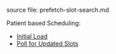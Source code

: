 source file: prefetch-slot-search.md

Patient based Scheduling:

- [Initial Load](patient-scheduling.html#initial-load)
- [Poll for Updated Slots](patient-scheduling.html#poll-for-updated-slots)
